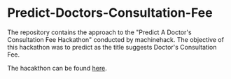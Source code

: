 # Predict-Doctors-Consultation-Fee
The repository contains the approach to the "Predict A Doctor's Consultation Fee Hackathon" conducted by machinehack. The objective of this hackathon was to predict as the title suggests Doctor's Consultation Fee.

The hacakthon can be found <a href="https://www.machinehack.com/course/predict-a-doctors-consultation-fees-hackathon/">here</a>.
